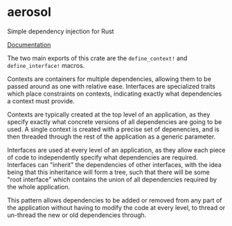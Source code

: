 # aerosol

Simple dependency injection for Rust

[Documentation](https://docs.rs/aerosol/)

The two main exports of this crate are the `define_context!` and `define_interface!` macros.

Contexts are containers for multiple dependencies, allowing them to be passed around as one with relative ease. Interfaces are specialized traits which place constraints on contexts, indicating exactly what dependencies a context must provide.

Contexts are typically created at the top level of an application, as they specify exactly what concrete versions of all dependencies are going to be used. A single context is created with a precise set of depenencies, and is then threaded through the rest of the application as a generic parameter.

Interfaces are used at every level of an application, as they allow each piece of code to independently specify what dependencies are required. Interfaces can "inherit" the dependencies of other interfaces, with the idea being that this inheritance will form a tree, such that there will be some "root interface" which contains the union of all dependencies required by the whole application.

This pattern allows dependencies to be added or removed from any part of the application without having to modify the code at every level, to thread or un-thread the new or old dependencies through.

